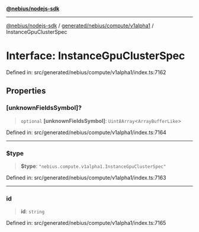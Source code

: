 [**@nebius/nodejs-sdk**](../../../../../README.md)

---

[@nebius/nodejs-sdk](../../../../../README.md) / [generated/nebius/compute/v1alpha1](../README.md) / InstanceGpuClusterSpec

# Interface: InstanceGpuClusterSpec

Defined in: src/generated/nebius/compute/v1alpha1/index.ts:7162

## Properties

### \[unknownFieldsSymbol\]?

> `optional` **\[unknownFieldsSymbol\]**: `Uint8Array`\<`ArrayBufferLike`\>

Defined in: src/generated/nebius/compute/v1alpha1/index.ts:7164

---

### $type

> **$type**: `"nebius.compute.v1alpha1.InstanceGpuClusterSpec"`

Defined in: src/generated/nebius/compute/v1alpha1/index.ts:7163

---

### id

> **id**: `string`

Defined in: src/generated/nebius/compute/v1alpha1/index.ts:7165
